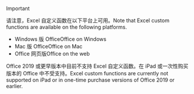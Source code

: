 > [!IMPORTANT]
> <span data-ttu-id="7f934-101">请注意，Excel 自定义函数在以下平台上可用。</span><span class="sxs-lookup"><span data-stu-id="7f934-101">Note that Excel custom functions are available on the following platforms.</span></span>
> - <span data-ttu-id="7f934-102">Windows 版 Office</span><span class="sxs-lookup"><span data-stu-id="7f934-102">Office on Windows</span></span>
> - <span data-ttu-id="7f934-103">Mac 版 Office</span><span class="sxs-lookup"><span data-stu-id="7f934-103">Office on Mac</span></span>
> - <span data-ttu-id="7f934-104">Office 网页版</span><span class="sxs-lookup"><span data-stu-id="7f934-104">Office on the web</span></span>
>
> <span data-ttu-id="7f934-105">Office 2019 或更早版本中目前不支持 Excel 自定义函数。在 iPad 或一次性购买版本的 Office 中不受支持。</span><span class="sxs-lookup"><span data-stu-id="7f934-105">Excel custom functions are currently not supported on iPad or in one-time purchase versions of Office 2019 or earlier.</span></span>
